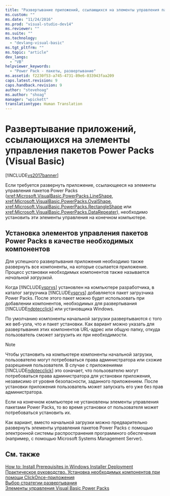 ```yaml
---
title: "Развертывание приложений, ссылающихся на элементы управления пакетов Power Packs (Visual Basic) | Microsoft Docs"
ms.custom: ""
ms.date: "11/24/2016"
ms.prod: "visual-studio-dev14"
ms.reviewer: ""
ms.suite: ""
ms.technology: 
  - "devlang-visual-basic"
ms.tgt_pltfrm: ""
ms.topic: "article"
dev_langs: 
  - "VB"
helpviewer_keywords: 
  - "Power Pack - пакеты, развертывание"
ms.assetid: f2230f53-a745-4731-89e6-033943faa209
caps.latest.revision: 9
caps.handback.revision: 9
author: "stevehoag"
ms.author: "shoag"
manager: "wpickett"
translationtype: Human Translation
---
```

# Развертывание приложений, ссылающихся на элементы управления пакетов Power Packs (Visual Basic)
[!INCLUDE[vs2017banner](../../../csharp/includes/vs2017banner.md)]

Если требуется развернуть приложение, ссылающееся на элементы управления пакетов Power Packs \(<xref:Microsoft.VisualBasic.PowerPacks.LineShape>, <xref:Microsoft.VisualBasic.PowerPacks.OvalShape>, <xref:Microsoft.VisualBasic.PowerPacks.RectangleShape> или <xref:Microsoft.VisualBasic.PowerPacks.DataRepeater>\), необходимо установить эти элементы управления на конечном компьютере.  
  
## Установка элементов управления пакетов Power Packs в качестве необходимых компонентов  
 Для успешного развертывания приложения необходимо также развернуть все компоненты, на которые ссылается приложение.  Процесс установки необходимых компонентов также называется *начальной загрузкой*.  
  
 Когда [!INCLUDE[vsprvs](../../../csharp/includes/vsprvs_md.md)] установлен на компьютере разработчика, в каталог загрузчика [!INCLUDE[vsprvs](../../../csharp/includes/vsprvs_md.md)] добавляется пакет загрузчика Power Packs.  После этого пакет можно будет использовать при добавлении компонентов, необходимых для развертывания [!INCLUDE[ndptecclick](../../../visual-basic/developing-apps/printing/includes/ndptecclick_md.md)] или установщика Windows.  
  
 По умолчанию компоненты начальной загрузки развертываются с того же веб\-узла, что и пакет установки.  Как вариант можно указать для развертывания этих компонентов URL\-адрес или общую папку, откуда пользователь сможет загрузить их при необходимости.  
  
> [!NOTE]
>  Чтобы установить на компьютере компоненты начальной загрузки, пользователю могут потребоваться права администратора или схожие разрешения пользователя.  В случае с приложениями [!INCLUDE[ndptecclick](../../../visual-basic/developing-apps/printing/includes/ndptecclick_md.md)] это означает, что пользователю могут потребоваться права администратора для установки приложения, независимо от уровня безопасности, заданного приложением.  После установки приложения пользователь может запускать его уже без прав администратора.  
  
 Если на конечном компьютере не установлены элементы управления пакетами Power Packs, то во время установки от пользователя может потребоваться установить их.  
  
 Как вариант, вместо начальной загрузки можно предварительно развернуть элементы управления пакетов Power Packs с помощью электронной системы распространения программного обеспечения \(например, с помощью Microsoft Systems Management Server\).  
  
## См. также  
 [How to: Install Prerequisites in Windows Installer Deployment](http://msdn.microsoft.com/ru-ru/653fc868-2486-429c-b75e-2f9d0c7f6619)   
 [Практическое руководство. Установка необходимых компонентов при помощи ClickOnce\-приложения](../Topic/How%20to:%20Install%20Prerequisites%20with%20a%20ClickOnce%20Application.md)   
 [Выбор стратегии развертывания](http://msdn.microsoft.com/ru-ru/ecd632d8-063c-4028-b785-81bba045107b)   
 [Элементы управления Visual Basic Power Packs](../../../visual-basic/developing-apps/windows-forms/power-packs-controls.md)